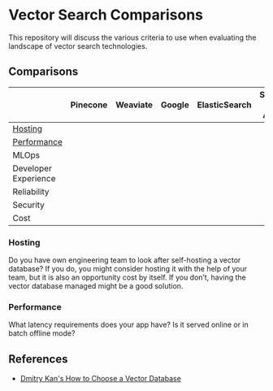 # Vector Search Comparisons

This repository will discuss the various criteria to use when evaluating the landscape of vector search technologies.

## Comparisons

|                             | Pinecone | Weaviate | Google | ElasticSearch | Search.io (now Algolia) |
| --------------------------- | -------- | -------- | ------ | ------------- | ----------------------- |
| [Hosting](#hosting)         |          |          |        |               |                         |
| [Performance](#performance) |          |          |        |               |                         |
| MLOps                       |          |          |        |               |                         |
| Developer Experience        |          |          |        |               |                         |
| Reliability                 |          |          |        |               |                         |
| Security                    |          |          |        |               |                         |
| Cost                        |          |          |        |               |                         |


### Hosting

Do you have own engineering team to look after self-hosting a vector database? If you do, you might consider hosting it with the help of your team, but it is also an opportunity cost by itself. If you don’t, having the vector database managed might be a good solution.

### Performance

What latency requirements does your app have? Is it served online or in batch offline mode?

## References

-   [Dmitry Kan's How to Choose a Vector Database](https://dmitry-kan.medium.com/how-to-choose-a-vector-database-8c6e6f0f8f8b)
